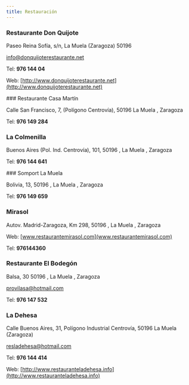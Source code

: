 ```yaml
---
title: Restauración
---
```


### Restaurante Don Quijote

Paseo Reina Sofía, s/n, La Muela  (Zaragoza)  50196

<a href="mailto:info@donquijoterestaurante.net">info@donquijoterestaurante.net</a>

Tel: **976 144 04**

Web: [http://www.donquijoterestaurante.net](http://www.donquijoterestaurante.net)


### Restaurante Casa Martín

Calle San Francisco, 7, (Polígono Centrovía), 50196 La Muela , Zaragoza

Tel: **976 149 284**

 
### La Colmenilla

Buenos Aires (Pol. Ind. Centrovía), 101, 50196 , La Muela , Zaragoza

Tel: **976 144 641**

 
### Somport La Muela

Bolivia, 13, 50196 , La Muela , Zaragoza 

Tel: **976 149 659**

 
### Mirasol

Autov. Madrid-Zaragoza, Km 298, 50196 , La Muela , Zaragoza 

Web: [www.restaurantemirasol.com](www.restaurantemirasol.com)

Tel: **976144360**
 
 
### Restaurante El Bodegón

Balsa, 30 50196 , La Muela , Zaragoza 

<a href="mailto:provilasa@hotmail.com">provilasa@hotmail.com</a>

Tel: **976 147 532**
 
 
### La Dehesa

Calle Buenos Aires, 31, Polígono Industrial Centrovía, 50196 La Muela (Zaragoza)

<a href="mailto:resladehesa@hotmail.com">resladehesa@hotmail.com</a>

Tel: **976 144 414**

Web: [http://www.restauranteladehesa.info](http://www.restauranteladehesa.info)